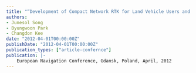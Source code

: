 ```yaml
---
title: "“Development of Compact Network RTK for Land Vehicle Users and Performance Evaluation for Selected Networks in South Korea”"
authors:
- Junesol Song
- Byungwoon Park
- Changdon Kee
date: "2012-04-01T00:00:00Z"
publishDate: "2012-04-01T00:00:00Z"
publication_types: ["article-confernce"]
publication: |-
    European Navigation Conference, Gdansk, Poland, April, 2012
---
```


